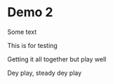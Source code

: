 # Demo 2

Some text

This is for testing

Getting it all together but play well

Dey play, steady dey play
